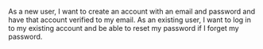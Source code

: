 As a new user, I want to create an account with an email and password and have that account verified to my email.
As an existing user, I want to log in to my existing account and be able to reset my password if I forget my password.  
